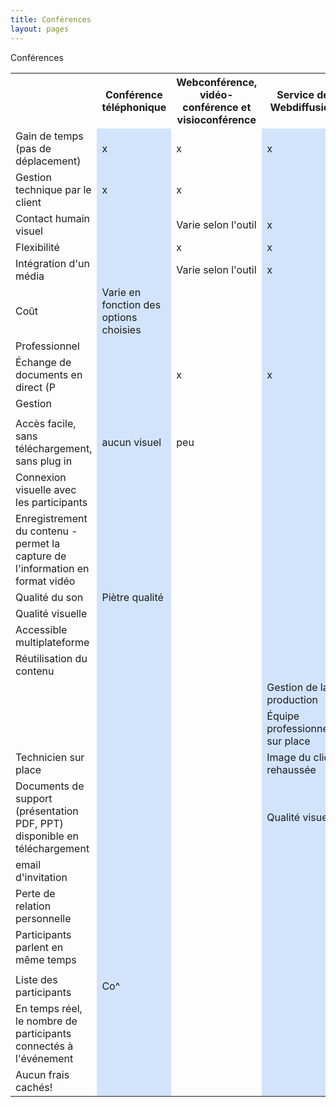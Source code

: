 ```yaml
---
title: Conférences 
layout: pages
---
```

Conférences 

<style type="text/css">
.tg  {border-collapse:collapse;border-spacing:0;border-color:#aabcfe;}
.tg .tg-vn4c{background-color:#D2E4FC}
</style>
<table class="tg">
  <tr>
    <th class="tg-031e"></th>
    <th class="tg-031e">Conférence téléphonique</th>
    <th class="tg-031e">Webconférence, vidéo-conférence et visioconférence</th>
    <th class="tg-031e">Service de Webdiffusion</th>
  </tr>
  <tr>
    <td class="tg-031e">Gain de temps (pas de déplacement)</td>
    <td class="tg-vn4c">x</td>
    <td class="tg-031e">x</td>
    <td class="tg-vn4c">x</td>
  </tr>
  <tr>
    <td class="tg-031e">Gestion technique par le client</td>
    <td class="tg-vn4c">x</td>
    <td class="tg-031e">x</td>
    <td class="tg-vn4c"></td>
  </tr>
  <tr>
    <td class="tg-031e">Contact humain visuel</td>
    <td class="tg-vn4c"></td>
    <td class="tg-031e">Varie selon l'outil</td>
    <td class="tg-vn4c">x</td>
  </tr>
  <tr>
    <td class="tg-031e">Flexibilité</td>
    <td class="tg-vn4c"></td>
    <td class="tg-031e">x</td>
    <td class="tg-vn4c">x</td>
  </tr>
  <tr>
    <td class="tg-031e">Intégration d'un média</td>
    <td class="tg-vn4c"></td>
    <td class="tg-031e">Varie selon l'outil</td>
    <td class="tg-vn4c">x</td>
  </tr>
  <tr>
    <td class="tg-031e">Coût</td>
    <td class="tg-vn4c">Varie en fonction des options choisies</td>
    <td class="tg-031e"></td>
    <td class="tg-vn4c"></td>
  </tr>
  <tr>
    <td class="tg-031e">Professionnel</td>
    <td class="tg-vn4c"></td>
    <td class="tg-031e"></td>
    <td class="tg-vn4c"></td>
  </tr>
  <tr>
    <td class="tg-031e">Échange de documents en direct (P</td>
    <td class="tg-vn4c"></td>
    <td class="tg-031e">x</td>
    <td class="tg-vn4c">x</td>
  </tr>
  <tr>
    <td class="tg-031e">Gestion</td>
    <td class="tg-vn4c"></td>
    <td class="tg-031e"></td>
    <td class="tg-vn4c"></td>
  </tr>
  <tr>
    <td class="tg-031e"></td>
    <td class="tg-vn4c"></td>
    <td class="tg-031e"></td>
    <td class="tg-vn4c"></td>
  </tr>
  <tr>
    <td class="tg-031e">Accès facile, sans téléchargement, sans plug in</td>
    <td class="tg-vn4c">aucun visuel</td>
    <td class="tg-031e">peu</td>
    <td class="tg-vn4c"></td>
  </tr>
  <tr>
    <td class="tg-031e">Connexion visuelle avec les participants</td>
    <td class="tg-vn4c"></td>
    <td class="tg-031e"></td>
    <td class="tg-vn4c"></td>
  </tr>
  <tr>
    <td class="tg-031e">Enregistrement du contenu - permet la capture de l'information en format vidéo</td>
    <td class="tg-vn4c"></td>
    <td class="tg-031e"></td>
    <td class="tg-vn4c"></td>
  </tr>
  <tr>
    <td class="tg-031e">Qualité du son</td>
    <td class="tg-vn4c">Piètre qualité</td>
    <td class="tg-031e"></td>
    <td class="tg-vn4c"></td>
  </tr>
  <tr>
    <td class="tg-031e">Qualité visuelle</td>
    <td class="tg-vn4c"></td>
    <td class="tg-031e"></td>
    <td class="tg-vn4c"></td>
  </tr>
  <tr>
    <td class="tg-031e">Accessible multiplateforme</td>
    <td class="tg-vn4c"></td>
    <td class="tg-031e"></td>
    <td class="tg-vn4c"></td>
  </tr>
  <tr>
    <td class="tg-031e">Réutilisation du contenu</td>
    <td class="tg-vn4c"></td>
    <td class="tg-031e"></td>
    <td class="tg-vn4c"></td>
  </tr>
  <tr>
    <td class="tg-031e"></td>
    <td class="tg-vn4c"></td>
    <td class="tg-031e"></td>
    <td class="tg-vn4c">Gestion de la production</td>
  </tr>
  <tr>
    <td class="tg-031e"></td>
    <td class="tg-vn4c"></td>
    <td class="tg-031e"></td>
    <td class="tg-vn4c">Équipe professionnelle sur place</td>
  </tr>
  <tr>
    <td class="tg-031e">Technicien sur place</td>
    <td class="tg-vn4c"></td>
    <td class="tg-031e"></td>
    <td class="tg-vn4c">Image du client rehaussée</td>
  </tr>
  <tr>
    <td class="tg-031e">Documents de support (présentation PDF, PPT) disponible en téléchargement</td>
    <td class="tg-vn4c"></td>
    <td class="tg-031e"></td>
    <td class="tg-vn4c">Qualité visuelle</td>
  </tr>
  <tr>
    <td class="tg-031e">email d'invitation</td>
    <td class="tg-vn4c"></td>
    <td class="tg-031e"></td>
    <td class="tg-vn4c"></td>
  </tr>
  <tr>
    <td class="tg-031e">Perte de relation personnelle</td>
    <td class="tg-vn4c"></td>
    <td class="tg-031e"></td>
    <td class="tg-vn4c"></td>
  </tr>
  <tr>
    <td class="tg-031e">Participants parlent en même temps</td>
    <td class="tg-vn4c"></td>
    <td class="tg-031e"></td>
    <td class="tg-vn4c"></td>
  </tr>
  <tr>
    <td class="tg-031e"></td>
    <td class="tg-vn4c"></td>
    <td class="tg-031e"></td>
    <td class="tg-vn4c"></td>
  </tr>
  <tr>
    <td class="tg-031e">Liste des participants</td>
    <td class="tg-vn4c">Co^</td>
    <td class="tg-031e"></td>
    <td class="tg-vn4c"></td>
  </tr>
  <tr>
    <td class="tg-031e">En temps réel, le nombre de participants connectés à l'événement</td>
    <td class="tg-vn4c"></td>
    <td class="tg-031e"></td>
    <td class="tg-vn4c"></td>
  </tr>
  <tr>
    <td class="tg-031e">Aucun frais cachés!</td>
    <td class="tg-vn4c"></td>
    <td class="tg-031e"></td>
    <td class="tg-vn4c"></td>
  </tr>
</table>